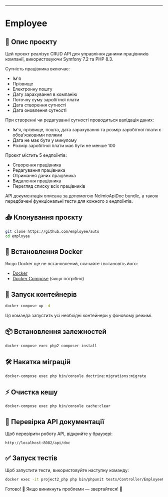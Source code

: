 
---

# Employee

## 📜 Опис проєкту

Цей проєкт реалізує CRUD API для управління даними працівників компанії, використовуючи Symfony 7.2 та PHP 8.3.

Сутність працівника включає:
- Ім'я
- Прізвище
- Електронну пошту
- Дату зарахування в компанію
- Поточну суму заробітної плати
- Дата створення сутності
- Дата оновлення сутності

При створенні чи редагуванні сутності проводиться валідація даних:
- Ім'я, прізвище, пошта, дата зарахування та розмір заробітної плати є обов'язковими полями
- Дата не має бути у минулому
- Розмір заробітної плати має бути не менше 100

Проєкт містить 5 ендпоїнтів:
- Створення працівника
- Редагування працівника
- Отримання даних працівника
- Видалення працівника
- Перегляд списку всіх працівників

API документація описана за допомогою NelmioApiDoc bundle, а також передбачені функціональні тести для кожного з ендпоїнтів.

## 📥 Клонування проєкту

```sh
git clone https://github.com/employee/auto
cd employee
```

## 🐳 Встановлення Docker
Якщо Docker ще не встановлений, скачайте і встановіть його:
- [Docker](https://www.docker.com/get-started)
- [Docker Compose](https://docs.docker.com/compose/install/) (якщо потрібно)

## 🚀 Запуск контейнерів

```sh
docker-compose up -d
```
Ця команда запустить усі необхідні контейнери у фоновому режимі.

## 📦 Встановлення залежностей

```sh
docker-compose exec php2 composer install
```

## 🛠️ Накатка міграцій
```sh
docker-compose exec php bin/console doctrine:migrations:migrate
```

## ⚡ Очистка кешу

```sh
docker-compose exec php bin/console cache:clear
```

## 📌 Перевірка API документації
Щоб перевірити роботу API, відкрийте у браузері:
```
http://localhost:8082/api/doc
```

## ✅ Запуск тестів

Щоб запустити тести, використовуйте наступну команду:
```sh
docker exec -it project2_php php bin/phpunit tests/Controller/EmployeeControllerTest.php
```

Готово! 🎉 Якщо виникнуть проблеми — звертайтеся! 🚀
